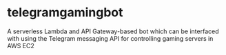 # telegramgamingbot
A serverless Lambda and API Gateway-based bot which can be interfaced with using the Telegram messaging API for controlling gaming servers in AWS EC2
